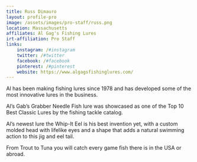 ```yaml
---
title: Russ Dimauro
layout: profile-pro
image: /assets/images/pro-staff/russ.png
location: Massachusetts
affiliates: Al Gag's Fishing Lures
irt-affiliation: Pro Staff
links:
    instagram: /#instagram
    twitter: /#twitter
    facebook: /#facebook
    pinterest: /#pinterest
    website: https://www.algagsfishinglures.com/
---
```


Al has been making fishing lures since 1978 and has developed some of the most innovative lures in the business. 

Al’s Gab’s Grabber Needle Fish lure was showcased as one of the Top 10 Best Classic Lures by the fishing tackle catalog.

Al’s newest lure the Whip-It Eel is his best invention yet, with a custom molded head with lifelike eyes and a shape that adds a natural swimming action to this jig and eel tail. 

From Trout to Tuna you will catch every game fish there is in the USA or abroad.